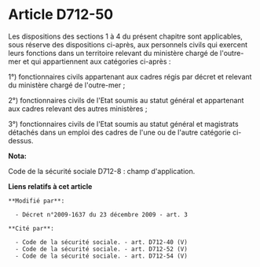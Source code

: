 # Article D712-50

Les dispositions des sections 1 à 4 du présent chapitre sont applicables, sous réserve des dispositions ci-après, aux
personnels civils qui exercent leurs fonctions dans un territoire relevant du ministère chargé de l'outre-mer et qui
appartiennent aux catégories ci-après : 

1°) fonctionnaires civils appartenant aux cadres régis par décret et relevant du ministère chargé de l'outre-mer ; 

2°) fonctionnaires civils de l'Etat soumis au statut général et appartenant aux cadres relevant des autres ministères ; 

3°) fonctionnaires civils de l'Etat soumis au statut général et magistrats détachés dans un emploi des cadres de l'une ou de
l'autre catégorie ci-dessus.

**Nota:**

Code de la sécurité sociale D712-8 : champ d'application.

**Liens relatifs à cet article**

	**Modifié par**:

	  - Décret n°2009-1637 du 23 décembre 2009 - art. 3

	**Cité par**:

	  - Code de la sécurité sociale. - art. D712-40 (V)
	  - Code de la sécurité sociale. - art. D712-52 (V)
	  - Code de la sécurité sociale. - art. D712-54 (V)
